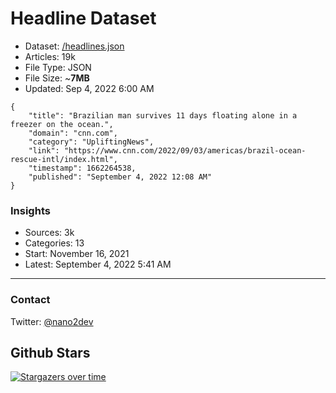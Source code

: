 # Headline Dataset

- Dataset: [/headlines.json](https://raw.githubusercontent.com/fwd/news/master/headlines.json) 
- Articles: 19k
- File Type: JSON
- File Size: ~**7MB**
- Updated: Sep 4, 2022 6:00 AM

```
{
    "title": "Brazilian man survives 11 days floating alone in a freezer on the ocean.",
    "domain": "cnn.com",
    "category": "UpliftingNews",
    "link": "https://www.cnn.com/2022/09/03/americas/brazil-ocean-rescue-intl/index.html",
    "timestamp": 1662264538,
    "published": "September 4, 2022 12:08 AM"
}
```

### Insights

- Sources: 3k
- Categories: 13
- Start: November 16, 2021
- Latest: September 4, 2022 5:41 AM

---

### Contact 

Twitter: [@nano2dev](https://twitter.com/nano2dev)

## Github Stars

[![Stargazers over time](https://starchart.cc/fwd/news.svg)](https://starchart.cc/fwd/news)
